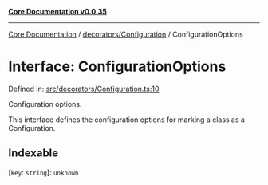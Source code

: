 [**Core Documentation v0.0.35**](../../../README.md)

***

[Core Documentation](../../../modules.md) / [decorators/Configuration](../README.md) / ConfigurationOptions

# Interface: ConfigurationOptions

Defined in: [src/decorators/Configuration.ts:10](https://github.com/stonemjs/core/blob/c9d95b58ccfb8efcaba0bed7bbf19084836cc28d/src/decorators/Configuration.ts#L10)

Configuration options.

This interface defines the configuration options for marking a class as a Configuration.

## Indexable

\[`key`: `string`\]: `unknown`
